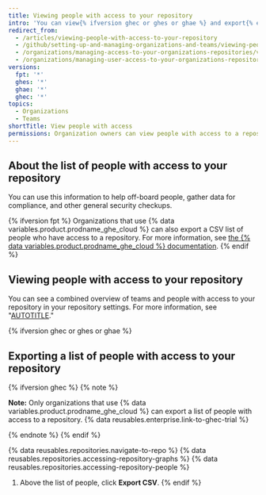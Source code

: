 ```yaml
---
title: Viewing people with access to your repository
intro: 'You can view{% ifversion ghec or ghes or ghae %} and export{% endif %} a list of people with access to a repository within an organization.'
redirect_from:
  - /articles/viewing-people-with-access-to-your-repository
  - /github/setting-up-and-managing-organizations-and-teams/viewing-people-with-access-to-your-repository
  - /organizations/managing-access-to-your-organizations-repositories/viewing-people-with-access-to-your-repository
  - /organizations/managing-user-access-to-your-organizations-repositories/viewing-people-with-access-to-your-repository
versions:
  fpt: '*'
  ghes: '*'
  ghae: '*'
  ghec: '*'
topics:
  - Organizations
  - Teams
shortTitle: View people with access
permissions: Organization owners can view people with access to a repository.
---
```


## About the list of people with access to your repository

You can use this information to help off-board people, gather data for compliance, and other general security checkups.

{% ifversion fpt %}
Organizations that use {% data variables.product.prodname_ghe_cloud %} can also export a CSV list of people who have access to a repository. For more information, see [the {% data variables.product.prodname_ghe_cloud %} documentation](/enterprise-cloud@latest/organizations/managing-user-access-to-your-organizations-repositories/managing-repository-roles/viewing-people-with-access-to-your-repository).
{% endif %}

## Viewing people with access to your repository

You can see a combined overview of teams and people with access to your repository in your repository settings. For more information, see "[AUTOTITLE](/repositories/managing-your-repositorys-settings-and-features/managing-repository-settings/managing-teams-and-people-with-access-to-your-repository#about-access-management-for-repositories)."

{% ifversion ghec or ghes or ghae %}

## Exporting a list of people with access to your repository

{% ifversion ghec %}
{% note %}

**Note:** Only organizations that use {% data variables.product.prodname_ghe_cloud %} can export a list of people with access to a repository. {% data reusables.enterprise.link-to-ghec-trial %}

{% endnote %}
{% endif %}

{% data reusables.repositories.navigate-to-repo %}
{% data reusables.repositories.accessing-repository-graphs %}
{% data reusables.repositories.accessing-repository-people %}
1. Above the list of people, click **Export CSV**.
{% endif %}
